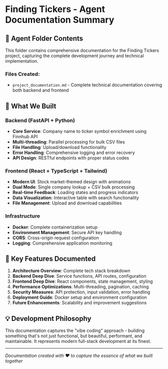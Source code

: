# Finding Tickers - Agent Documentation Summary

## 📁 Agent Folder Contents

This folder contains comprehensive documentation for the Finding Tickers project, capturing the complete development journey and technical implementation.

### Files Created:
- `project_documentation.md` - Complete technical documentation covering both backend and frontend

## 🎯 What We Built

### Backend (FastAPI + Python)
- **Core Service**: Company name to ticker symbol enrichment using Finnhub API
- **Multi-threading**: Parallel processing for bulk CSV files
- **File Handling**: Upload/download functionality
- **Error Handling**: Comprehensive logging and error recovery
- **API Design**: RESTful endpoints with proper status codes

### Frontend (React + TypeScript + Tailwind)
- **Modern UI**: Stock market-themed design with animations
- **Dual Mode**: Single company lookup + CSV bulk processing
- **Real-time Feedback**: Loading states and progress indicators
- **Data Visualization**: Interactive table with search functionality
- **File Management**: Upload and download capabilities

### Infrastructure
- **Docker**: Complete containerization setup
- **Environment Management**: Secure API key handling
- **CORS**: Cross-origin request configuration
- **Logging**: Comprehensive application monitoring

## 🚀 Key Features Documented

1. **Architecture Overview**: Complete tech stack breakdown
2. **Backend Deep Dive**: Service functions, API routes, configuration
3. **Frontend Deep Dive**: React components, state management, styling
4. **Performance Optimizations**: Multi-threading, pagination, caching
5. **Security Measures**: API protection, input validation, error handling
6. **Deployment Guide**: Docker setup and environment configuration
7. **Future Enhancements**: Scalability and improvement suggestions

## 💡 Development Philosophy

This documentation captures the "vibe coding" approach - building something that's not just functional, but beautiful, performant, and maintainable. It represents modern full-stack development at its finest.

---

*Documentation created with ❤️ to capture the essence of what we built together*
